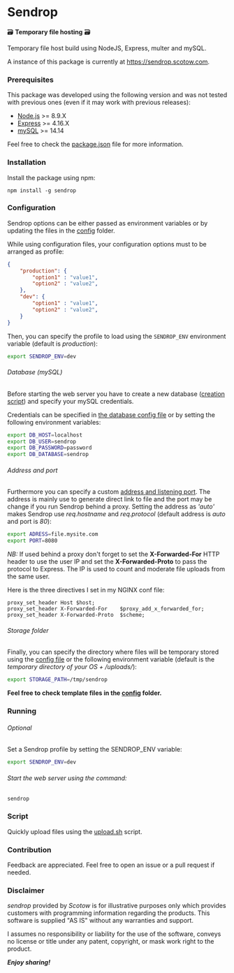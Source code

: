 # Sendrop
🗃 **Temporary file hosting** 🗃

Temporary file host build using NodeJS, Express, multer and mySQL.

A instance of this package is currently at https://sendrop.scotow.com.

### Prerequisites

This package was developed using the following version and was not tested with previous ones (even if it may work with previous releases):

* [Node.js](http://nodejs.org) >= 8.9.X
* [Express](https://expressjs.com) >= 4.16.X
* [mySQL](https://www.mysql.com) >= 14.14

Feel free to check the [package.json](https://github.com/Scotow/sendrop/blob/master/package.json) file for more information.

### Installation

Install the package using npm:

`npm install -g sendrop`

### Configuration

Sendrop options can be either passed as environment variables or by updating the files in the [config](https://github.com/Scotow/sendrop/tree/master/config) folder.

While using configuration files, your configuration options must to be arranged as profile:

```json
{
    "production": {
        "option1" : "value1",
        "option2" : "value2",
    },
    "dev": {
        "option1" : "value1",
        "option2" : "value2",
    }
}
```

Then, you can specify the profile to load using the `SENDROP_ENV` environment variable (default is *production*):

```bash
export SENDROP_ENV=dev
```

###### Database (mySQL)

Before starting the web server you have to create a new database ([creation script](https://github.com/Scotow/sendrop/blob/master/sendrop_mysql.sql)) and specify your mySQL credentials.

Credentials can be specified in [the database config file](https://github.com/Scotow/sendrop/blob/master/config/database.json) or by setting the following environment variables:

```bash
export DB_HOST=localhost
export DB_USER=sendrop
export DB_PASSWORD=password
export DB_DATABASE=sendrop
```

###### Address and port

Furthermore you can specify a custom [address and listening port](https://github.com/Scotow/sendrop/blob/master/config/site.json). The address is mainly use to generate direct link to file and the port may be change if you run Sendrop behind a proxy. Setting the address as *'auto'* makes Sendrop use *req.hostname* and *req.protocol* (default address is *auto* and port is *80*):

```bash
export ADRESS=file.mysite.com
export PORT=8080
```

*NB:* If used behind a proxy don't forget to set the **X-Forwarded-For** HTTP header to use the user IP and set the **X-Forwarded-Proto** to pass the protocol to Express. The IP is used to count and moderate file uploads from the same user.

Here is the three directives I set in my NGINX conf file:

```nginx
proxy_set_header Host $host;
proxy_set_header X-Forwarded-For    $proxy_add_x_forwarded_for;
proxy_set_header X-Forwarded-Proto  $scheme;
```

###### Storage folder

Finally, you can specify the directory where files will be temporary stored using the [config file](https://github.com/Scotow/sendrop/blob/master/config/storage.json) or the following environment variable (default is the *temporary directory of your OS + /uploads/*):

```bash
export STORAGE_PATH=/tmp/sendrop
```

**Feel free to check template files in the [config](https://github.com/Scotow/sendrop/tree/master/config) folder.**

### Running

###### *Optional*

Set a Sendrop profile by setting the SENDROP_ENV variable:

```bash
export SENDROP_ENV=dev
```

###### Start the web server using the command:

`sendrop`

### Script

Quickly upload files using the [upload.sh](https://github.com/Scotow/sendrop/blob/master/upload.sh) script.

### Contribution

Feedback are appreciated. Feel free to open an issue or a pull request if needed.

### Disclaimer

*sendrop* provided by *Scotow* is for illustrative purposes only which provides customers with programming information regarding the products. This software is supplied "AS IS" without any warranties and support.

I assumes no responsibility or liability for the use of the software, conveys no license or title under any patent, copyright, or mask work right to the product.

***Enjoy sharing!***
